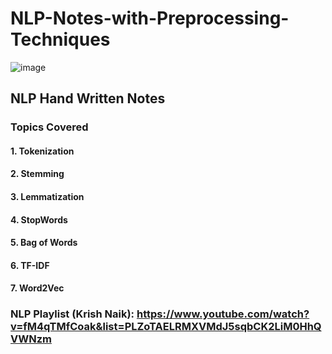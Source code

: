 # NLP-Notes-with-Preprocessing-Techniques

![image](https://user-images.githubusercontent.com/69152112/208304449-c658331b-0876-4524-a644-f0fe7989306e.png)

## NLP Hand Written Notes

### Topics Covered

#### 1. Tokenization

#### 2. Stemming  

#### 3. Lemmatization

#### 4. StopWords

#### 5. Bag of Words

#### 6. TF-IDF

#### 7. Word2Vec

### NLP Playlist (Krish Naik): https://www.youtube.com/watch?v=fM4qTMfCoak&list=PLZoTAELRMXVMdJ5sqbCK2LiM0HhQVWNzm
